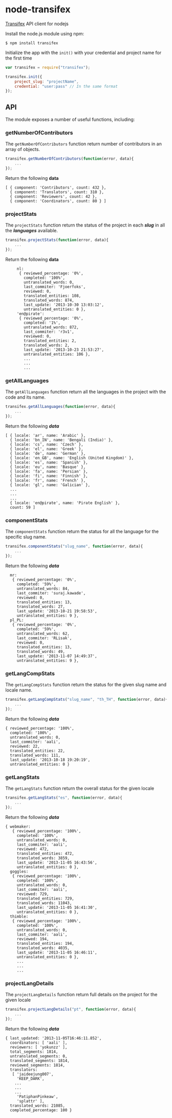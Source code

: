 node-transifex
=====================

[Transifex](http://www.transifex.com) API client for nodejs

Install the node.js module using npm:

`$ npm install transifex`


Initialize the app with the `init()` with your credential and project name for the first time

``` javascript
var transifex = require("transifex");

transifex.init({
	project_slug: "projectName",
	credential: "user:pass" // In the same format
});
```

## API
The module exposes a number of useful functions, including:


### getNumberOfContributors

The `getNumberOfContributors` function return number of contributors in an array of objects. 

``` javascript
transifex.getNumberOfContributors(function(error, data){
	...
});
```

Return the following **data**
```
[ { component: 'Contributors', count: 432 },
  { component: 'Translators', count: 310 },
  { component: 'Reviewers', count: 42 },
  { component: 'Coordinators', count: 80 } ]
```

### projectStats

The `projectStats` function return the status of the project in each ***slug*** in all the ***languages*** available.

``` javascript
transifex.projectStats(function(error, data){
	...
});
```

Return the following **data**

```
     nl:
      { reviewed_percentage: '0%',
        completed: '100%',
        untranslated_words: 0,
        last_commiter: 'Fjoerfoks',
        reviewed: 0,
        translated_entities: 108,
        translated_words: 874,
        last_update: '2013-10-30 13:03:12',
        untranslated_entities: 0 },
     'en@pirate':
      { reviewed_percentage: '0%',
        completed: '1%',
        untranslated_words: 872,
        last_commiter: 'r3v1',
        reviewed: 0,
        translated_entities: 2,
        translated_words: 2,
        last_update: '2013-10-23 21:53:27',
        untranslated_entities: 106 },
        ...
        ...
        ...
```

### getAllLanguages

The `getAllLanguages` function return all the languages in the project with the code and its name.

``` javascript
transifex.getAllLanguages(function(error, data){
	...
});
```

Return the following ***data***

```
[ { locale: 'ar', name: 'Arabic' },
  { locale: 'bn_IN', name: 'Bengali (India)' },
  { locale: 'cs', name: 'Czech' },
  { locale: 'el', name: 'Greek' },
  { locale: 'de', name: 'German' },
  { locale: 'en_GB', name: 'English (United Kingdom)' },
  { locale: 'es', name: 'Spanish' },
  { locale: 'eu', name: 'Basque' },
  { locale: 'fa', name: 'Persian' },
  { locale: 'fi', name: 'Finnish' },
  { locale: 'fr', name: 'French' },
  { locale: 'gl', name: 'Galician' },
  ...
  ...
  ...
  { locale: 'en@pirate', name: 'Pirate English' },
  count: 59 ]
```

### componentStats

The `componentStats` function return the status for all the language for the specific slug name.

``` javascript
transifex.componentStats("slug_name", function(error, data){
	...
});
```

Return the following ***data***

```
  mr:
   { reviewed_percentage: '0%',
     completed: '59%',
     untranslated_words: 84,
     last_commiter: 'suraj.kawade',
     reviewed: 0,
     translated_entities: 13,
     translated_words: 27,
     last_update: '2013-10-21 19:58:53',
     untranslated_entities: 9 },
  pl_PL:
   { reviewed_percentage: '0%',
     completed: '59%',
     untranslated_words: 62,
     last_commiter: 'RLisak',
     reviewed: 0,
     translated_entities: 13,
     translated_words: 49,
     last_update: '2013-11-07 14:49:37',
     untranslated_entities: 9 },
```

### getLangCompStats

The `getLangCompStats` function return the status for the given slug name and locale name.

``` javascript
transifex.getLangCompStats("slug_name", "th_TH", function(error, data){
	...
});
```

Return the following ***data***

```
{ reviewed_percentage: '100%',
  completed: '100%',
  untranslated_words: 0,
  last_commiter: 'aali',
  reviewed: 22,
  translated_entities: 22,
  translated_words: 111,
  last_update: '2013-10-18 19:20:19',
  untranslated_entities: 0 }
```

### getLangStats

The `getLangStats` function return the overall status for the given locale

``` javascript
transifex.getLangStats("es", function(error, data){
	...
});
```

Return the following ***data***

```
{ webmaker:
   { reviewed_percentage: '100%',
     completed: '100%',
     untranslated_words: 0,
     last_commiter: 'aali',
     reviewed: 472,
     translated_entities: 472,
     translated_words: 3859,
     last_update: '2013-11-05 16:43:56',
     untranslated_entities: 0 },
  goggles:
   { reviewed_percentage: '100%',
     completed: '100%',
     untranslated_words: 0,
     last_commiter: 'aali',
     reviewed: 729,
     translated_entities: 729,
     translated_words: 11043,
     last_update: '2013-11-05 16:41:30',
     untranslated_entities: 0 },
  thimble:
   { reviewed_percentage: '100%',
     completed: '100%',
     untranslated_words: 0,
     last_commiter: 'aali',
     reviewed: 194,
     translated_entities: 194,
     translated_words: 4035,
     last_update: '2013-11-05 16:46:11',
     untranslated_entities: 0 },
     ...
     ...
     ...
```

### projectLangDetails

The `projectLangDetails` function return full details on the project for the given locale

``` javascript
transifex.projectLangDetails("pt", function(error, data){
	...
});
```

Return the following ***data***

```
{ last_updated: '2013-11-05T16:46:11.852',
  coordinators: [ 'aali' ],
  reviewers: [ 'yokunzz' ],
  total_segments: 1814,
  untranslated_segments: 0,
  translated_segments: 1814,
  reviewed_segments: 1814,
  translators:
   [ 'jaideejung007',
     'KEEP_DARK',
	...
	...
	...
     'PatiphanPinkeaw',
     'splattr' ],
  translated_words: 21085,
  completed_percentage: 100 }
```
